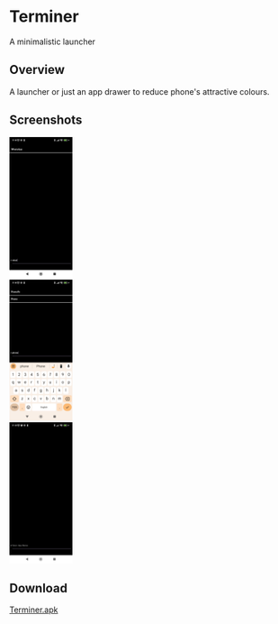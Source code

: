 # Terminer
A minimalistic launcher
## Overview
A launcher or just an app drawer to reduce phone's attractive colours.
## Screenshots
<img src="/results/result_1.jpg?raw=true" height="250"></br>
<img src="/results/result_2.jpg?raw=true" height="250"></br>
<img src="/results/result_3.jpg?raw=true" height="250"></br>
## Download
[Terminer.apk](https://github.com/ShreyasSSN/terminer-launcher/releases/download/v1.0.0/terminer.apk)
